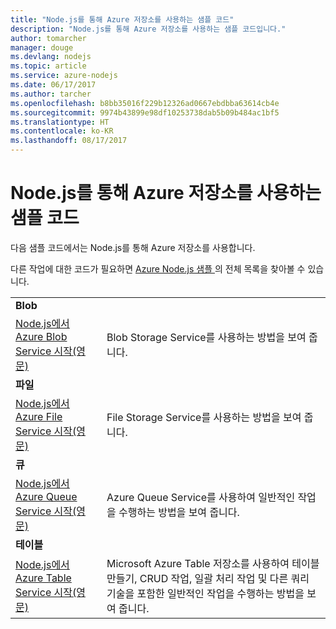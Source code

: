 ```yaml
---
title: "Node.js를 통해 Azure 저장소를 사용하는 샘플 코드"
description: "Node.js를 통해 Azure 저장소를 사용하는 샘플 코드입니다."
author: tomarcher
manager: douge
ms.devlang: nodejs
ms.topic: article
ms.service: azure-nodejs
ms.date: 06/17/2017
ms.author: tarcher
ms.openlocfilehash: b8bb35016f229b12326ad0667ebdbba63614cb4e
ms.sourcegitcommit: 9974b43899e98df10253738dab5b09b484ac1bf5
ms.translationtype: HT
ms.contentlocale: ko-KR
ms.lasthandoff: 08/17/2017
---
```

# <a name="sample-code-for-using-azure-storage-with-nodejs"></a>Node.js를 통해 Azure 저장소를 사용하는 샘플 코드

다음 샘플 코드에서는 Node.js를 통해 Azure 저장소를 사용합니다.

다른 작업에 대한 코드가 필요하면 [Azure Node.js 샘플 ](https://azure.microsoft.com/resources/samples/?term=nodejs)의 전체 목록을 찾아볼 수 있습니다.


| | |
|---|---|
| **Blob** ||
| [Node.js에서 Azure Blob Service 시작(영문)](https://github.com/Azure-Samples/storage-blob-node-getting-started) | Blob Storage Service를 사용하는 방법을 보여 줍니다. |
| **파일** ||
| [Node.js에서 Azure File Service 시작(영문)](https://azure.microsoft.com/resources/samples/storage-file-node-getting-started/) | File Storage Service를 사용하는 방법을 보여 줍니다. |
| **큐** ||
| [Node.js에서 Azure Queue Service 시작(영문)](https://azure.microsoft.com/resources/samples/storage-queue-node-getting-started/) | Azure Queue Service를 사용하여 일반적인 작업을 수행하는 방법을 보여 줍니다. |
| **테이블** ||
| [Node.js에서 Azure Table Service 시작(영문)](https://azure.microsoft.com/resources/samples/storage-table-node-getting-started/) | Microsoft Azure Table 저장소를 사용하여 테이블 만들기, CRUD 작업, 일괄 처리 작업 및 다른 쿼리 기술을 포함한 일반적인 작업을 수행하는 방법을 보여 줍니다. |
